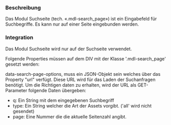 ### Beschreibung
 
Das Modul Suchseite (tech. «.mdl-search_page») ist ein Eingabefeld für Suchbegriffe. Es kann nur auf einer Seite eingebunden werden.


### Integration

Das Modul Suchseite wird nur auf der Suchseite verwendet.

Folgende Properties müssen auf dem DIV mit der Klasse '.mdl-search_page' gesetzt werden:

data-search-page-options, muss ein JSON-Objekt sein welches über das Property "url" verfügt. Diese URL wird für das Laden der Suchanfragen benötigt.
Um die Richtigen daten zu erhalten, wird der URL als GET-Parameter folgende Daten übergeben:
- q: Ein String mit dem eingegebenen Suchbegriff
- type: Ein String welcher die Art der Assets vorgibt. ('all' wird nicht gesendet)
- page: Eine Nummer die die aktuelle Seitenzahl angibt.
